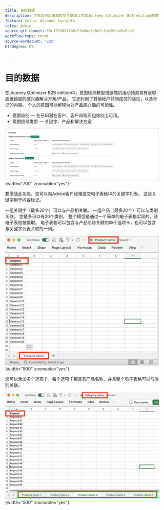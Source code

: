 ```yaml
---
title: 目的数据
description: 了解如何汇编和提交关键词以生成Journey Optimizer B2B edition的意图数据。
feature: Setup, Account Insights
roles: Admin
source-git-commit: 55c157483f7b5c5340bc3e0e2cfde29de45a5cc2
workflow-type: tm+mt
source-wordcount: '225'
ht-degree: 0%

---
```


# 目的数据

在Journey Optimizer B2B edition中，意图检测模型根据商机活动预测具有足够高置信度的感兴趣解决方案/产品。 它还利用了其他帐户共同成员的活动，以及标记的内容。 个人的意图可以解释为对产品感兴趣的可能性。

* 意图级别 — 在已知潜在客户、客户和购买组级别上可用。
* 意图信号类型 — 关键字、产品和解决方案

![意图数据可视化图表](../data/assets/intent-data-visualization.png){width="700" zoomable="yes"}

要激活此功能，您可以向Adobe客户经理提交电子表格中的关键字列表。 这些关键字用于内容标记。

一组关键字（最多20个）可以与产品相关联。 一组产品（最多20个）可以与类别关联。 您最多可以有20个类别。 整个模型是通过一个简单的电子表格实现的，该电子表格被摄取。 电子表格可以包含与产品名称关联的单个选项卡，也可以包含与关键字列表关联的一列。

![意图数据关键字 — 单个产品选项卡](./assets/intent-data-keywords-single-product-tab.png){width="500" zoomable="yes"}

您可以添加多个选项卡，每个选项卡都具有产品名称，并且整个电子表格可以与类别关联。

![意图数据关键字 — 多个产品选项卡](./assets/intent-data-keywords-multiple-product-tabs.png){width="500" zoomable="yes"}